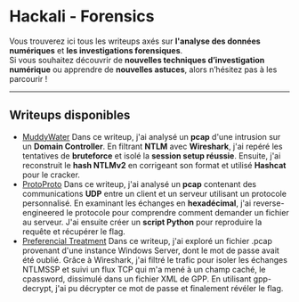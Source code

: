 # Hackali - Forensics

Vous trouverez ici tous les writeups axés sur **l'analyse des données numériques** et **les investigations forensiques**.  
Si vous souhaitez découvrir de **nouvelles techniques d’investigation numérique** ou apprendre de **nouvelles astuces**, alors n’hésitez pas à les parcourir !

---

## Writeups disponibles

- [MuddyWater](writeups/MuddyWater/MuddyWater.md)
  Dans ce writeup, j'ai analysé un **pcap** d'une intrusion sur un **Domain Controller**. En filtrant **NTLM** avec **Wireshark**, j'ai repéré les tentatives de **bruteforce** et isolé la **session setup réussie**. Ensuite, j'ai reconstruit le **hash NTLMv2** en corrigeant son format et utilisé **Hashcat** pour le cracker.
- [ProtoProto](writeups/ProtoProto/ProtoProto.md)
  Dans ce writeup, j'ai analysé un **pcap** contenant des communications **UDP** entre un client et un serveur utilisant un protocole personnalisé. En examinant les échanges en **hexadécimal**, j'ai reverse-engineered le protocole pour comprendre comment demander un fichier au serveur. J'ai ensuite créer un **script Python** pour reproduire la requête et récupérer le flag.
- [Preferencial Treatment](writeups/PreferenciaTreatment/PreferencialTreatment.md)
   Dans ce writeup, j'ai exploré un fichier .pcap provenant d'une instance Windows Server, dont le mot de passe avait été oublié. Grâce à Wireshark, j'ai filtré le trafic pour isoler les échanges NTLMSSP et suivi un flux TCP qui m'a mené à un champ caché, le cpassword, dissimulé dans un fichier XML de GPP. En utilisant gpp-decrypt, j'ai pu décrypter ce mot de passe et finalement révéler le flag.

